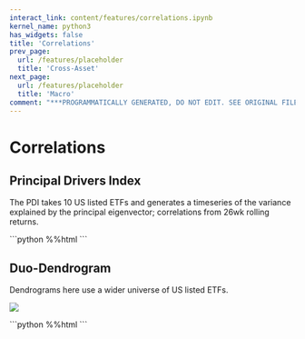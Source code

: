 ```yaml
---
interact_link: content/features/correlations.ipynb
kernel_name: python3
has_widgets: false
title: 'Correlations'
prev_page:
  url: /features/placeholder
  title: 'Cross-Asset'
next_page:
  url: /features/placeholder
  title: 'Macro'
comment: "***PROGRAMMATICALLY GENERATED, DO NOT EDIT. SEE ORIGINAL FILES IN /content***"
---
```


# Correlations

## Principal Drivers Index
The PDI takes 10 US listed ETFs and generates a timeseries of the variance explained by the principal eigenvector; correlations from 26wk rolling returns.

<div markdown="1" class="cell code_cell">
<div class="input_area hidecode" markdown="1">
```python
%%html
<object data="https://djmcnay.github.io/pandachartstore/PlotlyHTMLexJS/principaldrivers.html" 
        width="645"
        height="525">
</object>
```
</div>

<div class="output_wrapper" markdown="1">
<div class="output_subarea" markdown="1">

<div markdown="0" class="output output_html">
<object data="https://djmcnay.github.io/pandachartstore/PlotlyHTMLexJS/principaldrivers.html" 
        width="645"
        height="525">
</object>
</div>

</div>
</div>
</div>

## Duo-Dendrogram
Dendrograms here use a wider universe of US listed ETFs.

![]("https://djmcnay.github.io/pandachartstore/matplotlib/duodenrogram_etfs.png")

<div markdown="1" class="cell code_cell">
<div class="input_area" markdown="1">
```python
%%html
<object data="https://djmcnay.github.io/pandachartstore/matplotlib/duodenrogram_etfs.png" 
        width="650"
        height="300">
</object>
```
</div>

<div class="output_wrapper" markdown="1">
<div class="output_subarea" markdown="1">

<div markdown="0" class="output output_html">
<object data="https://djmcnay.github.io/pandachartstore/matplotlib/duodenrogram_etfs.png" 
        width="650"
        height="300">
</object>
</div>

</div>
</div>
</div>
